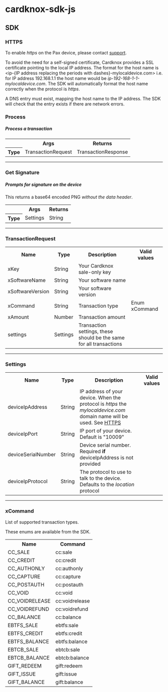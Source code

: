 # cardknox-sdk-js

## SDK

### HTTPS

To enable _https_ on the Pax device, please contact [support](mailto:support@cardkox.com).

To avoid the need for a self-signed certificate, Cardknox provides a SSL certificate pointing to the local IP address. The format for the host name is \<ip-{IP address replacing the periods with dashes}-mylocaldevice.com\> i.e. for IP address 192.168.1.1 the host name would be _ip-192-168-1-1-mylocaldevice.com_. The SDK will automatically format the host name correctly when the protocol is _https_.

A DNS entry must exist, mapping the host name to the IP address. The SDK will check that the entry exists if there are network errors.

### Process

##### Process a transaction

<table>
    <tr>
        <th></th>
        <th>Args</th>
        <th>Returns</th>
    </tr>
    <tr>
        <th>Type</th>
        <td>TransactionRequest</td>
        <td>TransactionResponse</td>
    </tr>
</table>

---

### Get Signature

##### Prompts for signature on the device

This returns a base64 encoded PNG *without the data header*.

<table>
    <tr>
        <th></th>
        <th>Args</th>
        <th>Returns</th>
    </tr>
    <tr>
        <th>Type</th>
        <td>Settings</td>
        <td>String</td>
    </tr>
</table>

---

### TransactionRequest

<table>
    <tr>
        <th>Name</th>
        <th>Type</th>
        <th>Description</th>
        <th>Valid values</th>
    </tr>
    <tr>
        <td>xKey</td>
        <td>String</td>
        <td>Your Cardknox sale-only key</td>
        <td></td>
    </tr>
    <tr>
        <td>xSoftwareName</td>
        <td>String</td>
        <td>Your software name</td>
        <td></td>
    </tr>
    <tr>
        <td>xSoftwareVersion</td>
        <td>String</td>
        <td>Your software version</td>
        <td></td>
    </tr>
    <tr>
        <td>xCommand</td>
        <td>String</td>
        <td>Transaction type</td>
        <td>Enum xCommand</td>
    </tr>
    <tr>
        <td>xAmount</td>
        <td>Number</td>
        <td>Transaction amount</td>
        <td></td>
    </tr>
    <tr>
        <td>settings</td>
        <td>Settings</td>
        <td>Transaction settings, these should be the same for all transactions</td>
        <td></td>
    </tr>
</table>
</table>

---

### Settings

<table>
    <tr>
        <th>Name</th>
        <th>Type</th>
        <th>Description</th>
        <th>Valid values</th>
    </tr>
    <!-- <tr>
        <td>deviceName</td>
        <td>String</td>
        <td>Name of your device. Only Pax devices are supported</td>
        <td></td>
    </tr> -->
    <tr>
        <td>deviceIpAddress</td>
        <td>String</td>
        <td>IP address of your device. When the protocol is <em>https</em> the <em>mylocaldevice.com</em> domain name will be used. See <a href="#HTTPS">HTTPS</a></td>
        <td></td>
    </tr>
    <tr>
        <td>deviceIpPort</td>
        <td>String</td>
        <td>IP port of your device. Default is "10009"</td>
        <td></td>
    </tr>
    <tr>
        <td>deviceSerialNumber</td>
        <td>String</td>
        <td>Device serial number. Required <strong>if</strong> deviceIpAddress is not provided</td>
        <td></td>
    </tr>
    <tr>
        <td>deviceIpProtocol</td>
        <td>String</td>
        <td>The protocol to use to talk to the device. Defaults to the <em>location</em> protocol</td>
        <td></td>
    </tr>
</table>

---

### xCommand

List of supported transaction types.

These enums are available from the SDK.

<table>
    <tr>
        <th>Name</th>
        <th>Command</th>
    </tr>
    <tr>
        <td>CC_SALE</td>
        <td>cc:sale</td>
    </tr>
    <tr>
        <td>CC_CREDIT</td>
        <td>cc:credit</td>
    </tr>
    <tr>
        <td>CC_AUTHONLY</td>
        <td>cc:authonly</td>
    </tr>
    <tr>
        <td>CC_CAPTURE</td>
        <td>cc:capture</td>
    </tr>
    <tr>
        <td>CC_POSTAUTH</td>
        <td>cc:postauth</td>
    </tr>
    <tr>
        <td>CC_VOID</td>
        <td>cc:void</td>
    </tr>
    <tr>
        <td>CC_VOIDRELEASE</td>
        <td>cc:voidrelease</td>
    </tr>
    <tr>
        <td>CC_VOIDREFUND</td>
        <td>cc:voidrefund</td>
    </tr>
    <tr>
        <td>CC_BALANCE</td>
        <td>cc:balance</td>
    </tr>
    <tr>
        <td>EBTFS_SALE</td>
        <td>ebtfs:sale</td>
    </tr>
    <tr>
        <td>EBTFS_CREDIT</td>
        <td>ebtfs:credit</td>
    </tr>
    <tr>
        <td>EBTFS_BALANCE</td>
        <td>ebtfs:balance</td>
    </tr>
    <tr>
        <td>EBTCB_SALE</td>
        <td>ebtcb:sale</td>
    </tr>
    <tr>
        <td>EBTCB_BALANCE</td>
        <td>ebtcb:balance</td>
    </tr>
    <tr>
        <td>GIFT_REDEEM</td>
        <td>gift:redeem</td>
    </tr>
    <tr>
        <td>GIFT_ISSUE</td>
        <td>gift:issue</td>
    </tr>
    <tr>
        <td>GIFT_BALANCE</td>
        <td>gift:balance</td>
    </tr>
</table>
